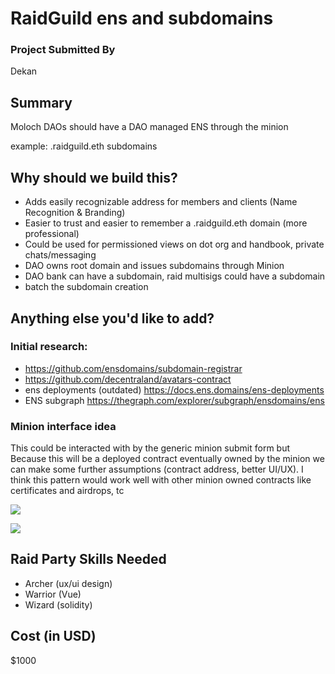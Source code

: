 # RaidGuild ens and subdomains

### Project Submitted By

Dekan

## Summary

Moloch DAOs should have a DAO managed ENS through the minion

example: <memberName>.raidguild.eth subdomains


## Why should we build this?

* Adds easily recognizable address for members and clients (Name Recognition & Branding)
* Easier to trust and easier to remember a .raidguild.eth domain (more professional)
* Could be used for permissioned views on dot org and handbook, private chats/messaging 
* DAO owns root domain and issues subdomains through Minion
* DAO bank can have a subdomain, raid multisigs could have a subdomain
* batch the subdomain creation


## Anything else you'd like to add?

### Initial research:

* https://github.com/ensdomains/subdomain-registrar
* https://github.com/decentraland/avatars-contract
* ens deployments (outdated) https://docs.ens.domains/ens-deployments 
* ENS subgraph https://thegraph.com/explorer/subgraph/ensdomains/ens

### Minion interface idea

This could be interacted with by the generic minion submit form but Because this will be a deployed contract eventually owned by the minion we can make some further assumptions (contract address, better UI/UX). I think this pattern would work well with other minion owned contracts like certificates and airdrops, tc

![](https://i.imgur.com/AIQQTSp.jpg)

![](https://i.imgur.com/ePWAP8d.png)

## Raid Party Skills Needed

- Archer (ux/ui design)
- Warrior (Vue)
- Wizard (solidity)

## Cost (in USD)

$1000
